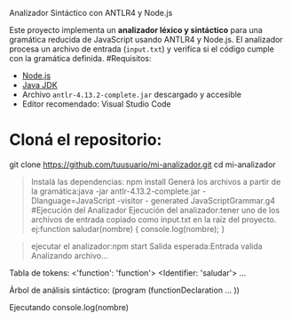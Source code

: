 Analizador Sintáctico con ANTLR4 y Node.js

Este proyecto implementa un **analizador léxico y sintáctico** para una gramática reducida de JavaScript usando ANTLR4 y Node.js. El analizador procesa un archivo de entrada (`input.txt`) y verifica si el código cumple con la gramática definida.
 #Requisitos:
- [Node.js](https://nodejs.org/) 
- [Java JDK](https://www.oracle.com/java/technologies/javase-jdk11-downloads.html)
- Archivo `antlr-4.13.2-complete.jar` descargado y accesible
- Editor recomendado: Visual Studio Code
  
 # Cloná el repositorio:
git clone https://github.com/tuusuario/mi-analizador.git
cd mi-analizador
>Instalá las dependencias: npm install
>Generá los archivos a partir de la gramática:java -jar antlr-4.13.2-complete.jar -Dlanguage=JavaScript -visitor - generated JavaScriptGrammar.g4
 #Ejecución del Analizador
>Ejecución del analizador:tener uno de los archivos de entrada copiado como input.txt en la raíz del proyecto.
ej:function saludar(nombre) {
  console.log(nombre);
}

>ejecutar el analizador:npm start
>Salida esperada:Entrada valida
 Analizando archivo...

Tabla de tokens:
<'function': 'function'>
<Identifier: 'saludar'>
...

Árbol de análisis sintáctico:
(program (functionDeclaration ... ))

 Ejecutando console.log(nombre)

